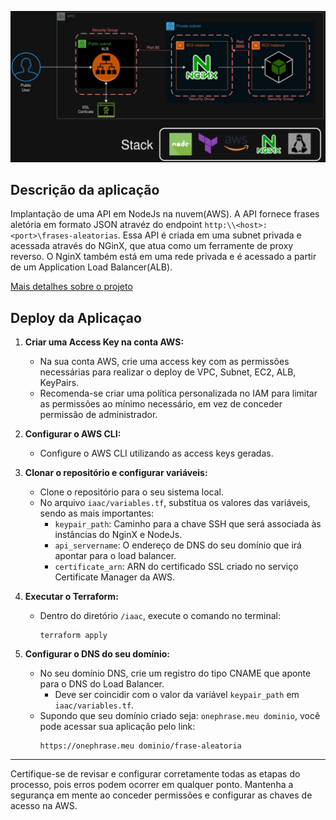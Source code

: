 
![Diagrama](diagram/OnePhrase.png)

## Descrição da aplicação 

Implantação de uma API em NodeJs na nuvem(AWS). A API fornece frases aletória em formato JSON atravéz do endpoint `http:\\<host>:<port>\frases-aleatorias`. Essa API é criada em uma subnet privada e acessada através do NGinX, que atua como um ferramente de proxy reverso. O NginX também está em uma rede privada e é acessado a partir de um Application Load Balancer(ALB).

[Mais detalhes sobre o projeto](https://vinicius-samy.notion.site/Nginx-NodeJS-Docker-386d44309d6a4d29ba9418a87f88d1fb?pvs=4)


## Deploy da Aplicaçao

1. **Criar uma Access Key na conta AWS:**

   - Na sua conta AWS, crie uma access key com as permissões necessárias para realizar o deploy de VPC, Subnet, EC2, ALB, KeyPairs.
   - Recomenda-se criar uma política personalizada no IAM para limitar as permissões ao mínimo necessário, em vez de conceder permissão de administrador.

2. **Configurar o AWS CLI:**

   - Configure o AWS CLI utilizando as access keys geradas.

3. **Clonar o repositório e configurar variáveis:**

   - Clone o repositório para o seu sistema local.
   - No arquivo `iaac/variables.tf`, substitua os valores das variáveis, sendo as mais importantes:
     - `keypair_path`: Caminho para a chave SSH que será associada às instâncias do NginX e NodeJs.
     - `api_servername`: O endereço de DNS do seu domínio que irá apontar para o load balancer.
     - `certificate_arn`: ARN do certificado SSL criado no serviço Certificate Manager da AWS.

4. **Executar o Terraform:**

   - Dentro do diretório `/iaac`, execute o comando no terminal:
     ```
     terraform apply
     ```

5. **Configurar o DNS do seu domínio:**

   - No seu domínio DNS, crie um registro do tipo CNAME que aponte para o DNS do Load Balancer.
      - Deve ser coincidir com o valor da variável `keypair_path` em `iaac/variables.tf`.
   - Supondo que seu domínio criado seja: `onephrase.meu dominio`, você pode acessar sua aplicação pelo link:
     ```
     https://onephrase.meu dominio/frase-aleatoria
     ```
---
Certifique-se de revisar e configurar corretamente todas as etapas do processo, pois erros podem ocorrer em qualquer ponto. 
Mantenha a segurança em mente ao conceder permissões e configurar as chaves de acesso na AWS.
